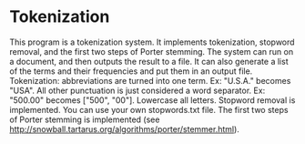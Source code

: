 # Tokenization
This program is a tokenization system. It implements tokenization, stopword removal, and the first two steps of Porter stemming. 
The system can run on a document, and then outputs the result to a file. It can also generate a list of the terms and their frequencies and put them in an output file.
Tokenization: abbreviations are turned into one term. Ex: "U.S.A." becomes "USA". All other punctuation is just considered a word separator. Ex: "500.00" becomes ["500", "00"]. Lowercase all letters. 
Stopword removal is implemented. You can use your own stopwords.txt file. 
The first two steps of Porter stemming is implemented (see http://snowball.tartarus.org/algorithms/porter/stemmer.html). 
